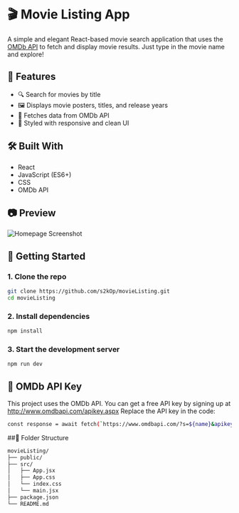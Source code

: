 # 🎬 Movie Listing App

A simple and elegant React-based movie search application that uses the [OMDb API](https://www.omdbapi.com/) to fetch and display movie results. Just type in the movie name and explore!

## 🚀 Features

- 🔍 Search for movies by title
- 🖼️ Displays movie posters, titles, and release years
- 📡 Fetches data from OMDb API
- 🎨 Styled with responsive and clean UI

## 🛠️ Built With

- React
- JavaScript (ES6+)
- CSS
- OMDb API

## 📷 Preview
![Homepage Screenshot](./homescreenshot.png)

 

## 🔧 Getting Started

### 1. Clone the repo

```bash
git clone https://github.com/s2kOp/movieListing.git
cd movieListing
```

### 2. Install dependencies

```bash
npm install
```

### 3. Start the development server

```bash
npm run dev
```

## 🔑 OMDb API Key

This project uses the OMDb API. You can get a free API key by signing up at http://www.omdbapi.com/apikey.aspx
Replace the API key in the code:
```bash
const response = await fetch(`https://www.omdbapi.com/?s=${name}&apikey=YOUR_API_KEY`);
```

##📁 Folder Structure
```bash
movieListing/
├── public/
├── src/
│   ├── App.jsx
│   ├── App.css
│   └── index.css
│   └── main.jsx
├── package.json
└── README.md
```
